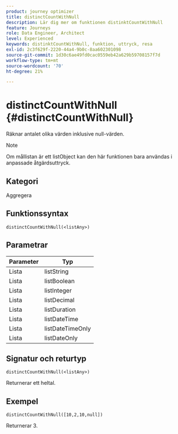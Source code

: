 ```yaml
---
product: journey optimizer
title: distinctCountWithNull
description: Lär dig mer om funktionen distinktCountWithNull
feature: Journeys
role: Data Engineer, Architect
level: Experienced
keywords: distinktCountWithNull, funktion, uttryck, resa
exl-id: 2c3f629f-2220-44a4-9b0c-8aa602301098
source-git-commit: 1d30c6ae49fd0cac0559eb42a629b59708157f7d
workflow-type: tm+mt
source-wordcount: '70'
ht-degree: 21%

---
```


# distinctCountWithNull {#distinctCountWithNull}

Räknar antalet olika värden inklusive null-värden.

>[!NOTE]
>
>Om mållistan är ett listObject kan den här funktionen bara användas i anpassade åtgärdsuttryck.

## Kategori

Aggregera

## Funktionssyntax

`distinctCountWithNull(<listAny>)`

## Parametrar

| Parameter | Typ |
|-----------|------------------|
| Lista | listString |
| Lista | listBoolean |
| Lista | listInteger |
| Lista | listDecimal |
| Lista | listDuration |
| Lista | listDateTime |
| Lista | listDateTimeOnly |
| Lista | listDateOnly |

## Signatur och returtyp

`distinctCountWithNull(<listAny>)`

Returnerar ett heltal.

## Exempel

`distinctCountWithNull([10,2,10,null])`

Returnerar 3.
